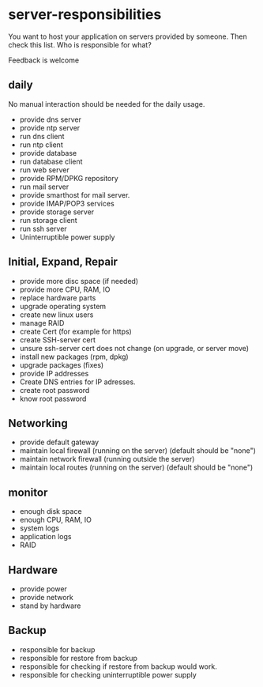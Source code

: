 # server-responsibilities

You want to host your application on servers provided by someone. Then check this list. Who is responsible for what?

Feedback is welcome


## daily

No manual interaction should be needed for the daily usage.

* provide dns server
* provide ntp server
* run dns client
* run ntp client
* provide database
* run database client
* run web server
* provide RPM/DPKG repository
* run mail server
* provide smarthost for mail server.
* provide IMAP/POP3 services
* provide storage server
* run storage client
* run ssh server
* Uninterruptible power supply


## Initial, Expand, Repair
* provide more disc space (if needed)
* provide more CPU, RAM, IO
* replace hardware parts
* upgrade operating system
* create new linux users
* manage RAID
* create Cert (for example for https)
* create SSH-server cert
* unsure ssh-server cert does not change (on upgrade, or server move)
* install new packages (rpm, dpkg)
* upgrade packages (fixes)
* provide IP addresses
* Create DNS entries for IP adresses.
* create root password
* know root password

## Networking
* provide default gateway
* maintain local firewall (running on the server) (default should be "none")
* maintain network firewall (running outside the server)
* maintain local routes (running on the server) (default should be "none")


## monitor
* enough disk space
* enough CPU, RAM, IO
* system logs
* application logs
* RAID

## Hardware
* provide power
* provide network
* stand by hardware

## Backup
* responsible for backup
* responsible for restore from backup
* responsible for checking if restore from backup would work.
* responsible for checking uninterruptible power supply
